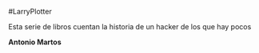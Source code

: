 ﻿#LarryPlotter

Esta serie de libros cuentan la historia de un hacker de los que hay pocos

**Antonio Martos**